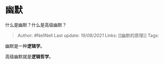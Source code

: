 # 幽默
什么是幽默？什么是高级幽默？

> Author: #NellNell 
Last update: *19/08/2021* 
Links: [[幽默的原理]]
Tags:  

幽默是一种**逻辑学**。

高级幽默就是**逻辑哲学**。